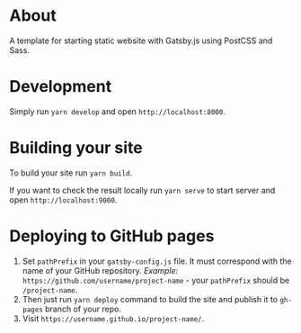 # About
A template for starting static website with Gatsby.js using PostCSS and Sass.

# Development
Simply run  `yarn develop` and open `http://localhost:8000`.

# Building your site
To build your site run `yarn build`.

If you want to check the result locally run `yarn serve` to start server and open `http://localhost:9000`.

# Deploying to GitHub pages
1. Set `pathPrefix` in your `gatsby-config.js` file. It must correspond with the name of your GitHub repository. *Example:* `https://github.com/username/project-name` - your `pathPrefix` should be `/project-name`.
2. Then just run `yarn deploy` command to build the site and publish it to `gh-pages` branch of your repo.
3. Visit `https://username.github.io/project-name/`.
